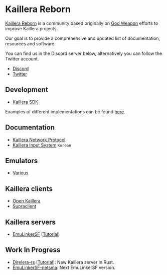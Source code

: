 # Kaillera Reborn
[Kaillera Reborn](https://kaillerareborn.github.io) is a community based originally on [God Weapon](https://god-weapon.github.io) efforts to improve Kaillera projects.

Our goal is to provide a comprehensive and updated list of documentation, resources and software.

You can find us in the Discord server below, alternatively you can follow the Twitter account.

- [Discord](https://discord.gg/eRwtHDh)
- [Twitter](https://twitter.com/Kaillera_Reborn)

## Development
- [Kaillera SDK](https://kr.2manygames.fr/sdk/kaillera-0.9-sdk.zip)

Examples of different implementations can be found [here](https://kr.2manygames.fr/src/).

## Documentation
- [Kaillera Network Protocol](https://kr.2manygames.fr/docs/kprotocol.txt)
- [Kaillera Input System](https://kangssu.com/kaillera-%EC%9D%98-%EA%B2%8C%EC%9E%84%EC%9E%85%EB%A0%A5-%EC%B2%98%EB%A6%AC%EB%B0%A9%EB%B2%95) `Korean`

## Emulators
- [Various](https://kaillerareborn.github.io)

## Kaillera clients
- [Open Kaillera](https://kaillerareborn.github.io)
- [Supraclient](https://github.com/God-Weapon/SupraclientC)

## Kaillera servers
- [EmuLinkerSF](https://github.com/God-Weapon/EmuLinkerSF) ([Tutorial](https://kr.2manygames.fr/docs/emulinker.txt))

## Work In Progress
- [Direlera-rs](https://github.com/hsnks100/direlera-rs) ([Tutorial](https://kr.2manygames.fr/docs/direlera.txt)): New Kaillera server in Rust.
- [EmuLinkerSF-netsma](https://github.com/hopskipnfall/EmuLinkerSF-netsma): Next EmuLinkerSF version.